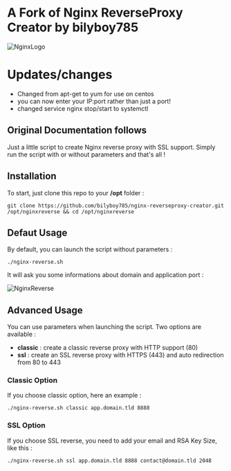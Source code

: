 # A Fork of Nginx ReverseProxy Creator by bilyboy785
![NginxLogo](https://www.nginx.com/resources/wiki/_static/img/logo.png)

# Updates/changes
* Changed from apt-get to yum for use on centos
* you can now enter your IP:port rather than just a port!
* changed service nginx stop/start to systemctl 


## Original Documentation follows
Just a little script to create Nginx reverse proxy with SSL support. Simply run the script with or without parameters and that's all !

## Installation
To start, just clone this repo to your **/opt** folder :
```
git clone https://github.com/bilyboy785/nginx-reverseproxy-creator.git /opt/nginxreverse && cd /opt/nginxreverse
```

## Defaut Usage
By default, you can launch the script without parameters :
```
./nginx-reverse.sh
```

It will ask you some informations about domain and application port :

![NginxReverse](https://goo.gl/W3NNUf)

## Advanced Usage
You can use parameters when launching the script. Two options are available :
 * **classic** : create a classic reverse proxy with HTTP support (80)
 * **ssl** : create an SSL reverse proxy with HTTPS (443) and auto redirection from 80 to 443
 
### Classic Option
If you choose classic option, here an example :
```
./nginx-reverse.sh classic app.domain.tld 8888
```
 
### SSL Option
If you choose SSL reverse, you need to add your email and RSA Key Size, like this :
```
./nginx-reverse.sh ssl app.domain.tld 8888 contact@domain.tld 2048
```
